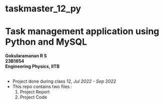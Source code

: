 # taskmaster_12_py
# Task management application using Python and MySQL
**Gokularamanan R S<br>23B1854<br>Engineering Physics, IITB** <br> <br>
- Project done during class 12, _Jul 2022 - Sep 2022_ <br>
- This repo contains two files :
  1. Project Report
  2. Project Code 

